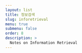 ```yaml
---
layout: list
title: 정보검색
slug: inforetrieval
menu: true
submenu: false
order: 8
description: >
  Notes on Information Retrieval
---
```

